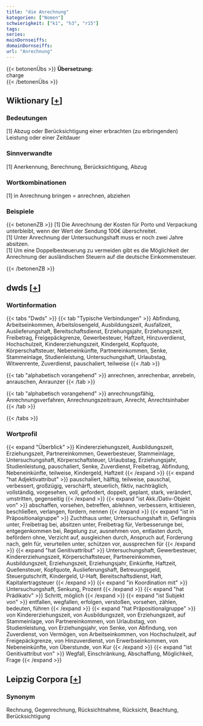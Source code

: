 ```yaml
---
title: "die Anrechnung"
kategorien: ["Nomen"]
schwierigkeit: ["k1", "h3", "r15"]
tags:
series:
mainDornseiffs:
domainDornseiffs:
url: "Anrechnung"
---
```


{{< betonenÜbs >}}
**Übersetzung:**  
charge  
{{< /betonenÜbs >}}

## Wiktionary [[+](https://de.wiktionary.org/wiki/Anrechnung)]

### Bedeutungen
[1] Abzug oder Berücksichtigung einer erbrachten (zu erbringenden) Leistung oder einer Zeitdauer  

### Sinnverwandte
[1] Anerkennung, Berechnung, Berücksichtigung, Abzug  

### Wortkombinationen
[1] in Anrechnung bringen = anrechnen, abziehen  

### Beispiele
{{< betonenZB >}}
[1] Die Anrechnung der Kosten für Porto und Verpackung unterbleibt, wenn der Wert der Sendung 100€ überschreitet.  
[1] Unter Anrechnung der Untersuchungshaft muss er noch zwei Jahre absitzen.  
[1] Um eine Doppelbesteuerung zu vermeiden gibt es die Möglichkeit der  Anrechnung der ausländischen Steuern auf die deutsche Einkommensteuer.  

{{< /betonenZB >}}


## dwds [[+](https://www.dwds.de/wb/Anrechnung)]

### Wortinformation
{{< tabs "Dwds" >}}
{{< tab "Typische Verbindungen" >}}
Abfindung, Arbeitseinkommen, Arbeitslosengeld, Ausbildungszeit, Ausfallzeit, Auslieferungshaft, Bereitschaftsdienst, Erziehungsjahr, Erziehungszeit, Freibetrag, Freigepäckgrenze, Gewerbesteuer, Haftzeit, Hinzuverdienst, Hochschulzeit, Kindererziehungszeit, Kindergeld, Kopfquote, Körperschaftsteuer, Nebeneinkünfte, Partnereinkommen, Senke, Stammeinlage, Studienleistung, Untersuchungshaft, Urlaubstag, Witwenrente, Zuverdienst, pauschaliert, teilweise
{{< /tab >}}

{{< tab "alphabetisch vorangehend" >}}
anrechnen, anrechenbar, anrebeln, anrauschen, Anraunzer
{{< /tab >}}

{{< tab "alphabetisch vorangehend" >}}
anrechnungsfähig, Anrechnungsverfahren, Anrechnungszeitraum, Anrecht, Anrechtsinhaber
{{< /tab >}}

{{< /tabs >}}

### Wortprofil
{{< expand "Überblick" >}} Kindererziehungszeit, Ausbildungszeit, Erziehungszeit, Partnereinkommen, Gewerbesteuer, Stammeinlage, Untersuchungshaft, Körperschaftsteuer, Urlaubstag, Erziehungsjahr, Studienleistung, pauschaliert, Senke, Zuverdienst, Freibetrag, Abfindung, Nebeneinkünfte, teilweise, Kindergeld, Haftzeit {{< /expand >}}
{{< expand "hat Adjektivattribut" >}} pauschaliert, hälftig, teilweise, pauschal, verbessert, großzügig, verschärft, steuerlich, fiktiv, nachträglich, vollständig, vorgesehen, voll, gefordert, doppelt, geplant, stark, verändert, umstritten, gegenseitig {{< /expand >}}
{{< expand "ist Akk./Dativ-Objekt von" >}} abschaffen, vorsehen, betreffen, ablehnen, verbessern, kritisieren, beschließen, verlangen, fordern, nennen {{< /expand >}}
{{< expand "ist in Präpositionalgruppe" >}} Zuchthaus unter, Untersuchungshaft in, Gefängnis unter, Freibetrag bei, absitzen unter, Freibetrag für, Verbesserunge bei, entgegenkommen bei, Regelung zur, ausnehmen von, entlasten durch, befördern ohne, Verzicht auf, ausgleichen durch, Anspruch auf, Forderung nach, geln für, verurteilen unter, schützen vor, aussprechen für {{< /expand >}}
{{< expand "hat Genitivattribut" >}} Untersuchungshaft, Gewerbesteuer, Kindererziehungszeit, Körperschaftsteuer, Partnereinkommen, Ausbildungszeit, Erziehungszeit, Erziehungsjahr, Einkünfte, Haftzeit, Quellensteuer, Kopfquote, Auslieferungshaft, Betreuungsgeld, Steuergutschrift, Kindergeld, U-Haft, Bereitschaftsdienst, Haft, Kapitalertragsteuer {{< /expand >}}
{{< expand "in Koordination mit" >}} Untersuchungshaft, Senkung, Prozent {{< /expand >}}
{{< expand "hat Prädikativ" >}} Schritt, möglich {{< /expand >}}
{{< expand "ist Subjekt von" >}} entfallen, wegfallen, erfolgen, verstoßen, vorsehen, zählen, bedeuten, führen {{< /expand >}}
{{< expand "hat Präpositionalgruppe" >}} von Kindererziehungszeit, von Ausbildungszeit, von Erziehungszeit, auf Stammeinlage, von Partnereinkommen, von Urlaubstag, von Studienleistung, von Erziehungsjahr, von Senke, von Abfindung, von Zuverdienst, von Vermögen, von Arbeitseinkommen, von Hochschulzeit, auf Freigepäckgrenze, von Hinzuverdienst, von Erwerbseinkommen, von Nebeneinkünfte, von Überstunde, von Kur {{< /expand >}}
{{< expand "ist Genitivattribut von" >}} Wegfall, Einschränkung, Abschaffung, Möglichkeit, Frage {{< /expand >}}

## Leipzig Corpora [[+](https://corpora.uni-leipzig.de/en/res?word=Anrechnung&corpusId=deu_newscrawl-public_2018)]


### Synonym
Rechnung, Gegenrechnung, Rücksichtnahme, Rücksicht, Beachtung, Berücksichtigung

